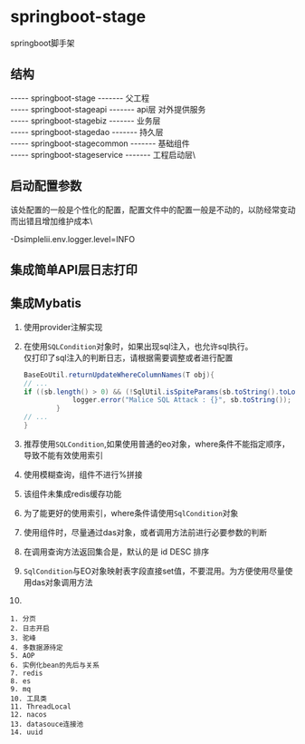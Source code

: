# springboot-stage
springboot脚手架

## 结构
   ----- springboot-stage         ------- 父工程\
   ----- springboot-stageapi      ------- api层 对外提供服务 \
   ----- springboot-stagebiz      ------- 业务层\
   ----- springboot-stagedao      ------- 持久层\
   ----- springboot-stagecommon   ------- 基础组件\
   ----- springboot-stageservice  ------- 工程启动层\
   
## 启动配置参数
该处配置的一般是个性化的配置，配置文件中的配置一般是不动的，以防经常变动而出错且增加维护成本\

-Dsimplelii.env.logger.level=INFO



## 集成简单API层日志打印


## 集成Mybatis
1. 使用provider注解实现
2. 在使用```SQLCondition```对象时，如果出现sql注入，也允许sql执行。\
    仅打印了sql注入的判断日志，请根据需要调整或者进行配置
      ```java 
      BaseEoUtil.returnUpdateWhereColumnNames(T obj){
     // ...
      if ((sb.length() > 0) && (!SqlUtil.isSpiteParams(sb.toString().toLowerCase()))) {
                  logger.error("Malice SQL Attack : {}", sb.toString());
              }
      // ...
      }
3. 推荐使用```SQLCondition```,如果使用普通的eo对象，where条件不能指定顺序，导致不能有效使用索引
4. 使用模糊查询，组件不进行%拼接
5. 该组件未集成redis缓存功能
6. 为了能更好的使用索引，where条件请使用```SqlCondition```对象
7. 使用组件时，尽量通过das对象，或者调用方法前进行必要参数的判断 
8. 在调用查询方法返回集合是，默认的是 id DESC 排序
9. ```SqlCondition```与EO对象映射表字段直接set值，不要混用。为方便使用尽量使用das对象调用方法




3. 

    1. 分页
    2. 日志开启
    3. 驼峰
    4. 多数据源待定
    5. AOP 
    6. 实例化bean的先后与关系
    7. redis
    8. es
    9. mq
    10. 工具类
    11. ThreadLocal
    12. nacos
    13. datasouce连接池
    14. uuid